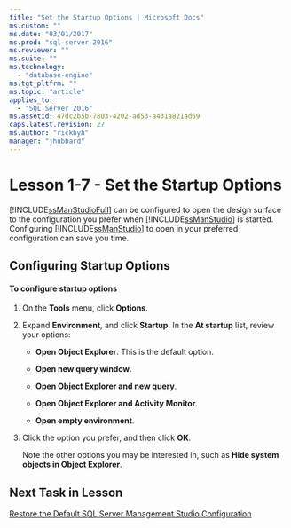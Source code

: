 ```yaml
---
title: "Set the Startup Options | Microsoft Docs"
ms.custom: ""
ms.date: "03/01/2017"
ms.prod: "sql-server-2016"
ms.reviewer: ""
ms.suite: ""
ms.technology: 
  - "database-engine"
ms.tgt_pltfrm: ""
ms.topic: "article"
applies_to: 
  - "SQL Server 2016"
ms.assetid: 47dc2b5b-7803-4202-ad53-a431a821ad69
caps.latest.revision: 27
ms.author: "rickbyh"
manager: "jhubbard"
---
```

# Lesson 1-7 - Set the Startup Options
[!INCLUDE[ssManStudioFull](../../../advanced-analytics/r-services/includes/ssmanstudiofull-md.md)] can be configured to open the design surface to the configuration you prefer when [!INCLUDE[ssManStudio](../../../advanced-analytics/r-services/includes/ssmanstudio-md.md)] is started. Configuring [!INCLUDE[ssManStudio](../../../advanced-analytics/r-services/includes/ssmanstudio-md.md)] to open in your preferred configuration can save you time.  
  
## Configuring Startup Options  
  
#### To configure startup options  
  
1.  On the **Tools** menu, click **Options**.  
  
2.  Expand **Environment**, and click **Startup**. In the **At startup** list, review your options:  
  
    -   **Open Object Explorer**. This is the default option.  
  
    -   **Open new query window**.  
  
    -   **Open Object Explorer and new query**.  
  
    -   **Open Object Explorer and Activity Monitor**.  
  
    -   **Open empty environment**.  
  
3.  Click the option you prefer, and then click **OK**.  
  
    Note the other options you may be interested in, such as **Hide system objects in Object Explorer**.  
  
## Next Task in Lesson  
[Restore the Default SQL Server Management Studio Configuration](../Topic/Restore%20the%20Default%20SQL%20Server%20Management%20Studio%20Configuration.md)  
  
  
  
